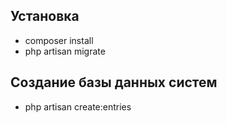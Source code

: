 


## Установка 

 - composer install
 - php artisan migrate

## Создание базы данных систем
 - php artisan create:entries


